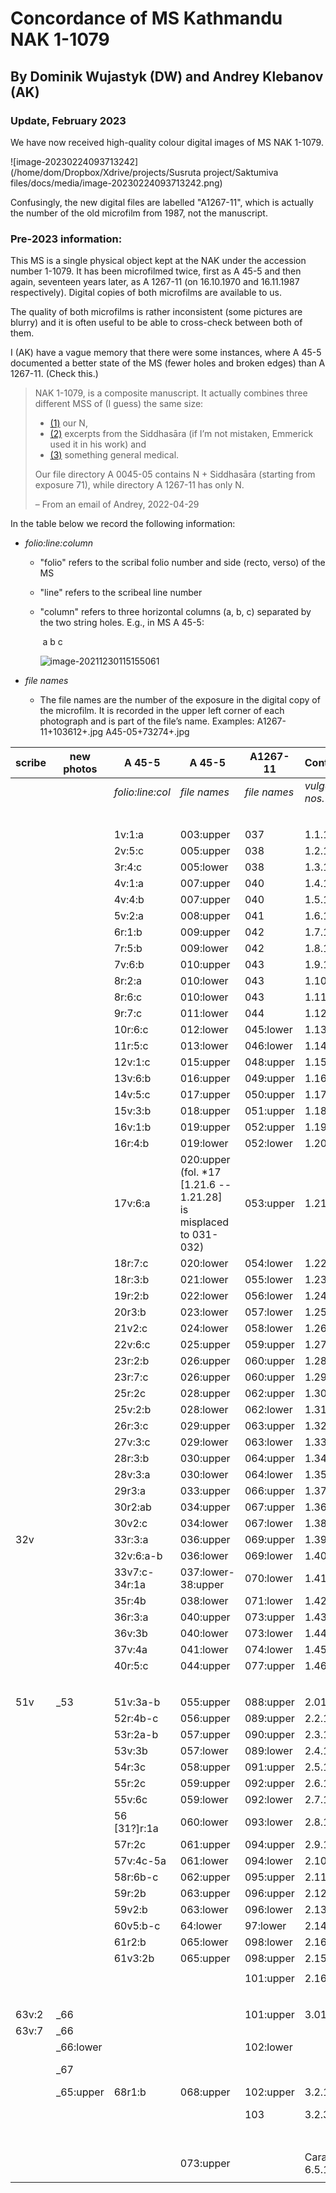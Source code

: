 # Concordance of MS Kathmandu NAK 1-1079

## By Dominik Wujastyk (DW) and Andrey Klebanov (AK)

### Update, February 2023 

We have now received high-quality colour digital images of MS NAK 1-1079.  

![image-20230224093713242](/home/dom/Dropbox/Xdrive/projects/Susruta project/Saktumiva files/docs/media/image-20230224093713242.png)

Confusingly, the new digital files are labelled "A1267-11", which is actually the number of the old microfilm from 1987, not the manuscript. 

### Pre-2023 information:

This MS is a single physical object kept at the NAK under the accession number 1-1079.  It has been microfilmed twice,  first as A 45-5 and then again, seventeen years later, as A 1267-11 (on 16.10.1970 and 16.11.1987 respectively). Digital copies of both microfilms are available to us.

The quality of both microfilms is rather inconsistent (some pictures are blurry) and it is often useful to be able to cross-check between both of them.

I (AK) have a vague memory that there were some instances, where A 45-5 documented a better state of the MS (fewer holes and broken edges) than A 1267-11.  (Check this.)

> NAK 1-1079, is a composite  manuscript. It actually combines three different MSS of (I  guess) the same size: 
>
> * [(1)](http://ngmcp.fdm.uni-hamburg.de/mediawiki/index.php/A_1267-11(1)_(Suśrutasaṃhitā)) our N, 
> * [(2)](http://ngmcp.fdm.uni-hamburg.de/mediawiki/index.php/A_1267-11(2)_Siddhāsārasaṃhitā) excerpts from the Siddhasāra (if I’m not mistaken, Emmerick used it in his work) and
> * [(3)](http://ngmcp.fdm.uni-hamburg.de/mediawiki/index.php/A_1267-11(3)_(Vaidyaka)) something general medical. 
>
> Our file directory A 0045-05 contains N + Siddhasāra (starting from exposure 71), while directory A 1267-11 has only N.
>
> – From an email of Andrey, 2022-04-29

In the table below we record the following information:

* *folio:line:column*
  
  - "folio" refers to the scribal folio number and side (recto, verso) of the MS 
  
  - "line" refers to the scribeal line number
  
  - "column" refers to three horizontal columns (a, b, c) separated by the two string holes.  E.g., in MS A 45-5:
  
    ​                       a                                                   b                                                                c
  
    ![image-20211230115155061](/home/dom/.config/Typora/typora-user-images/image-20211230115155061.png)
  
  
  
* *file names*
  
  - The file names are the number of the exposure in the digital copy of the microfilm. It is recorded in the upper left corner of each photograph and is part of the file’s name.
    Examples:
    A1267-11+103612+*<exposure>*.jpg
    A45-05+73274+*<exposure>*.jpg


| scribe | new<br />photos | A 45-5 | A 45-5 | A1267-11 | Contents | atha phrase |
| --- | -------- | --------------------- | ------------------------- | ---- | --- | --- |
|  |  | *folio:line:col* | *file names* | *file names* | *vulgate nos.* |  |
|  |  |  |  |  |  | |
|  |  |  |  |  |  | **Sūtrasthāna** |
|  |  | 1v:1:a |    003:upper    | 037 | 1.1.1 | vedotpattim |
|  |  | 2v:5:c |   005:upper   |                038 | 1.2.1      | śiśyopanayanīyam |
|  |  | 3r:4:c |   005:lower   |                038 | 1.3.1                       | 'dhyāyanasampradānīyaṃ |
|  |  | 4v:1:a | 007:upper |               040 | 1.4.1     | pravacīnīyam |
|    |    |  4v:4:b  |   007:upper   |                  040 | 1.5.1    | gropaharaṇīyam |
|  |  | 5v:2:a |                    008:upper                   |               041 | 1.6.1          | ṛtucaryāṃ |
|  |  | 6r:1:b | 009:upper | 042 | 1.7.1 | yantravidhim |
|  |  | 7r:5:b | 009:lower | 042 | 1.8.1 | śastravicāraṇīyam |
|  |  | 7v:6:b | 010:upper             | 043 | 1.9.1 | yogyāsūtrīyam |
|  |  | 8r:2:a | 010:lower | 043 | 1.10.1 | viśikhyānupraveśīṇīyaṃ |
|  |  | 8r:6:c | 010:lower | 043 | 1.11.1 | kṣārapākavidhim |
|  |  | 9r:7:c | 011:lower | 044 | 1.12.1 | agnikarmavidhim |
|  |  | 10r:6:c | 012:lower | 045:lower | 1.13.1 | alāyukādhyāyam |
|                         |                         |            11r:5:c             | 013:lower | 046:lower | 1.14.1 | śoṇitavarṇṇanīyam |
|  |  | 12v:1:c | 015:upper | 048:upper | 1.15.1 | doṣadhātumālakṣayavṛddhim |
|  |  | 13v:6:b | 016:upper | 049:upper | 1.16.1 | karṇṇavyadhabandhavidhim |
|  |  | 14v:5:c | 017:upper | 050:upper | 1.17.1 | āmapakvamaṣanīyam |
|  |  | 15v:3:b |        018:upper       | 051:upper | 1.18.1 | ālepavraṇabandhavidhim |
|  |  | 16v:1:b | 019:upper | 052:upper | 1.19.1 | vraṇītopāsanīyaṃ |
|  |  | 16r:4:b | 019:lower | 052:lower | 1.20.1 | hitīhitīyam |
|  |  | 17v:6:a | 020:upper <br />(fol. *17 [1.21.6 -- 1.21.28] <br />is misplaced to 031-032) | 053:upper | 1.21.1 | vraṇapraśnam |
|  |  | 18r:7:c | 020:lower | 054:lower | 1.22.1 | vraṇāsrāvavijñānīyam |
|  |  | 18r:3:b | 021:lower | 055:lower | 1.23.1 | kṛtyākṛtyavidhiṃ |
|  |  | 19r:2:b | 022:lower | 056:lower | 1.24.1 | vyādhisamuddeśīya |
|  |  | 20r3:b | 023:lower | 057:lower | 1.25.1 |'ṣṭavidhaśastrakarmavidhi|
|  |  | 21v2:c | 024:lower | 058:lower | 1.26.1 |pranaṣṭaśalya|
|  |  | 22v:6:c | 025:upper | 059:upper | 1.27.1 |śalyāpanayanīyadhyāya|
|  |  | 23r:2:b | 026:upper | 060:upper | 1.28.1 |vīparītavraṇavijñānīyaṃ|
|  |  | 23r:7:c | 026:upper | 060:upper | 1.29.1 |viparīta|
|  |  | 25r:2c | 028:upper | 062:upper | 1.30.1 |pañcendriyārtha|
|  |  | 25v:2:b | 028:lower | 062:lower | 1.31.1 |chāyāvipratipatti|
|  |  | 26r:3:c | 029:upper | 063:upper | 1.32.1 |svabhāvavipratipatti|
|  |  | 27v:3:c | 029:lower | 063:lower | 1.33.1 |vāraṇīya|
|  |  | 28r:3:b | 030:upper | 064:upper | 1.34.1 |yukta|
|  |  | 28v:3:a | 030:lower | 064:lower | 1.35.1 |āturopakramaṇīya|
|  |  | 29r3:a | 033:upper | 066:upper | 1.37.1 |miśrakan|
|  |  | 30r2:ab | 034:upper | 067:upper | 1.36.1 |bhūmipravibhāga|
|  |  | 30v2:c | 034:lower | 067:lower | 1.38.1    | dravyasaṅgrahaṇī |
| 32v |  | 33r:3:a | 036:upper | 069:upper | 1.39.1 | saṃśodhanasaṃśamanīya |
|  |  | 32v:6:a-b | 036:lower | 069:lower | 1.40.1 | dravyarasaguṇavīryavipākavijñānīyaṃ |
|  |  | 33v7:c-34r:1a | 037:lower-38:upper | 070:lower | 1.41.1 | dravyaviśeṣavijñānīyaṃ |
|  |  | 35r:4b |   038:lower   |          071:lower | 1.42.1          | rasaviśeṣavijñānīyaṃ |
|  |  | 36r:3:a | 040:upper | 073:upper | 1.43.1 | vamanadravyavikalpavijñānīyaṃ |
|  |  | 36v:3b | 040:lower | 073:lower | 1.44.1 | virecanadravyavikalpavijñānīyaṃ |
|  |  | 37v:4a | 041:lower | 074:lower | 1.45.1 | dravadravyavidhiṃ |
|  |  | 40r:5:c | 044:upper | 077:upper | 1.46.1 | annapānavidhiṃ |
|  |  |  |  |  |  |  |
|  |  |  |  |  |  | **Nidānasthāna** |
| 51v | _53 | 51v:3a-b |  055:upper  |       088:upper | 2.01             | vātavyādhi |
|  |  | 52r:4b-c | 056:upper | 089:upper | 2.2.1 | arśasāṃ |
|  |  | 53r:2a-b | 057:upper | 090:upper | 2.3.1 | aśmarīṇāṃ |
|  |  | 53v:3b |  057:lower  |       089:lower | 2.4.1       | bhaga |
|  |  | 54r:3c | 058:upper | 091:upper | 2.5.1 | kuṣṭhanidāna |
|  |  | 55r:2c | 059:upper | 092:upper | 2.6.1 | pramehāni nidānaṃ |
|  |  | 55v:6c | 059:lower | 092:lower | 2.7.1 | udarāṇāṃ |
|  |  | 56 [31?]r:1a | 060:lower | 093:lower | 2.8.1 | mūḍhagarbha |
|  |  | 57r:2c | 061:upper | 094:upper | 2.9.1 | vidradhīnān |
|  |  | 57v:4c-5a | 061:lower | 094:lower | 2.10.1 | visarpanāḍīstanaroga |
|  |  | 58r:6b-c | 062:upper | 095:upper | 2.11.1 | granthapacyarvudagalagaṇḍānāṃ |
|  |  | 59r:2b | 063:upper | 096:upper | 2.12.1 | vṛddhyupadaṃśa |
|  |  | 59v2:b | 063:lower | 096:lower | 2.13.1 | kṣudragonidānaṃ |
|  |  | 60v5:b-c | 64:lower | 97:lower | 2.14.1 | śukadoṣanidānaṃ |
|  |  | 61r2:b | 065:lower | 098:lower | 2.16.1 | mukharoganidānaṃ |
|  |  | 61v3:2b | 065:upper | 098:upper | 2.15.1 | bhagnanidāna |
|  |  |  |  |  |  |  |
|  |  |  |  | 101:upper | 2.16.68 | samāptam nidānasthānaṃ |
| | | | |  |  |  |
| | | | |  |  | **Śārīrasthāna** |
| 63v:2 | _66 | | | 101:upper | 3.01 | sarvabhūtacintāṃ |
| 63v:7 | _66 | | |  |  | folio ends with 3.1.9 |
|  | _66:lower | | | 102:lower |  | starts 3.2.10i |
|  | _67 | | |  |  | starts 3.2.28-31: copeyād ataḥ param |
|  | _65:upper | 68r1:b | 068:upper | 102:upper | 3.2.1 | śukraśoṇitaviśuddhiṃ |
|  |  |  |  | 103 | 3.2.35 | sappavṛścikagalagoṇādayaḥ [text breaks off] |
|  |  |  |  |  |  |  |
|  |  |  |  |  |  | **Another text** |
|  |  |  | 073:upper |  | Caraka 6.5.154 | jaladroṇe vipaktavyā viṃśatiḥ pañca cābhayāḥ/ |
|                     |                     |                     |                                                              |                 |             |  |
